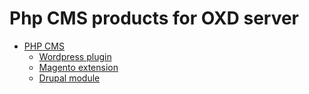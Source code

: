 # Php CMS products for OXD server

- [PHP CMS](./index.md)
    - [Wordpress plugin](./wordpress/index.md)
    - [Magento extension](./magento/index.md)
    - [Drupal module](./drupal/index.md)
    